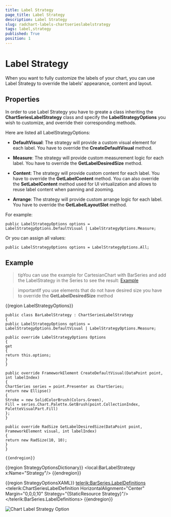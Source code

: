 ```yaml
---
title: Label Strategy
page_title: Label Strategy
description: Label Strategy
slug: radchart-labels-chartserieslabelstrategy
tags: label,strategy
published: True
position: 1
---
```


# Label Strategy



When you want to fully customize the labels of your chart, you can use Label Strategy to override the labels' appearance, content and layout.


## Properties

In order to use Label Strategy you have to greate a class inheriting the **ChartSeriesLabelStrategy**
class and specify the **LabelStrategyOptions** you wish to customize, and override their corresponding methods.


Here are listed all LabelStrategyOptions:


* **DefaultVisual**: The strategy will provide a custom visual element for each label. You have to override the **CreateDefaultVisual** method.


* **Measure**: The strategy will provide custom measurement logic for each label. You have to override the **GetLabelDesiredSize** method.


* **Content**: The strategy will provide custom content for each label. You have to override the **GetLabelContent** method. You can also override the **SetLabelContent** method used for UI virtualization and allows to reuse label content when panning and zooming.


* **Arrange**: The strategy will provide custom arrange logic for each label. You have to override the **GetLabelLayoutSlot** method.


For example:

	public LabelStrategyOptions options = LabelStrategyOptions.DefaultVisual | LabelStrategyOptions.Measure;



Or you can assign all values:

	public LabelStrategyOptions options = LabelStrategyOptions.All;



## Example

>tipYou can use the example for CartesianChart with BarSeries and add the LabelStrategy in the Series to see the result: [Example](74714019-86ba-4a69-8944-4de7eeea2536#CartesianBarSeriesExample)

>importantIf you use elements that do not have desired size you have to override the **GetLabelDesiredSize** method


{{region LabelStrategyOptions}}
	
	public class BarLabelStrategy : ChartSeriesLabelStrategy
	{
	public LabelStrategyOptions options = LabelStrategyOptions.DefaultVisual | LabelStrategyOptions.Measure;
	
	public override LabelStrategyOptions Options
	{
	get
	{
	return this.options;
	}
	}
	
	public override FrameworkElement CreateDefaultVisual(DataPoint point, int labelIndex)
	{
	ChartSeries series = point.Presenter as ChartSeries;
	return new Ellipse()
	{
	Stroke = new SolidColorBrush(Colors.Green),
	Fill = series.Chart.Palette.GetBrush(point.CollectionIndex, PaletteVisualPart.Fill)
	};
	}
	
	public override RadSize GetLabelDesiredSize(DataPoint point, FrameworkElement visual, int labelIndex)
	{
	return new RadSize(10, 10);
	}
	}
	
	{{endregion}}



{{region StrategyOptionsDictionary}}
	<local:BarLabelStrategy x:Name="Strategy"/>
	{{endregion}}



{{region StrategyOptionsXAML}}
	<telerik:BarSeries.LabelDefinitions>
	<telerik:ChartSeriesLabelDefinition HorizontalAlignment="Center" 
	Margin="0,0,0,10"
	Strategy="{StaticResource Strategy}"/>
	</telerik:BarSeries.LabelDefinitions>
	{{endregion}}

![Chart Label Strategy Option](images/Controls/Chart/Labels/ChartLabelStrategyOption.png)
